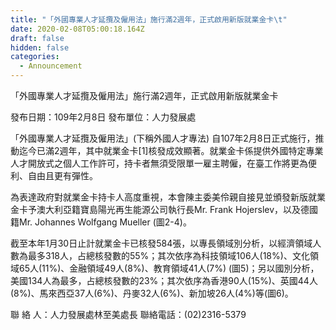 ```yaml
---
title: "「外國專業人才延攬及僱用法」施行滿2週年，正式啟用新版就業金卡\t"
date: 2020-02-08T05:00:18.164Z
draft: false
hidden: false
categories:
  - Announcement
---
```

「外國專業人才延攬及僱用法」施行滿2週年，正式啟用新版就業金卡

發布日期：109年2月8日
發布單位：人力發展處

「外國專業人才延攬及僱用法」(下稱外國人才專法) 自107年2月8日正式施行，推動迄今已滿2週年，其中就業金卡\[1]核發成效顯著。就業金卡係提供外國特定專業人才開放式之個人工作許可，持卡者無須受限單一雇主聘僱，在臺工作將更為便利、自由且更有彈性。

為表達政府對就業金卡持卡人高度重視，本會陳主委美伶親自接見並頒發新版就業金卡予澳大利亞籍寶島陽光再生能源公司執行長Mr. Frank Hojerslev，以及德國籍Mr. Johannes Wolfgang Mueller (圖2-4)。

截至本年1月30日止計就業金卡已核發584張，以專長領域別分析，以經濟領域人數為最多318人，占總核發數的55%；其次依序為科技領域106人(18%)、文化領域65人(11%)、金融領域49人(8%)、教育領域41人(7%) (圖5)；另以國別分析，美國134人為最多，占總核發數的23%；其次依序為香港90人(15%)、英國44人(8%)、馬來西亞37人(6%)、丹麥32人(6%)、新加坡26人(4%)等(圖6)。

聯 絡 人：人力發展處林至美處長
聯絡電話：(02)2316-5379